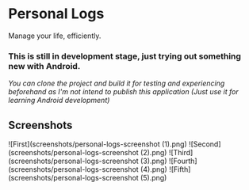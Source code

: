 # Personal Logs
Manage your life, efficiently.

### This is still in development stage, just trying out something new with Android.

*You can clone the project and build it for testing and experiencing beforehand as I'm not intend to publish this application (Just use it for learning Android development)*

## Screenshots
![First](screenshots/personal-logs-screenshot (1).png)
![Second](screenshots/personal-logs-screenshot (2).png)
![Third](screenshots/personal-logs-screenshot (3).png)
![Fourth](screenshots/personal-logs-screenshot (4).png)
![Fifth](screenshots/personal-logs-screenshot (5).png)

